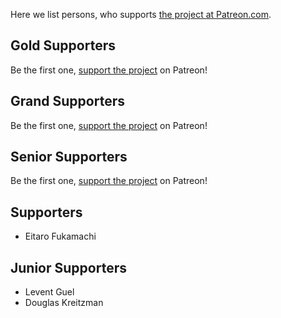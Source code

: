 Here we list persons, who supports [the project at Patreon.com](https://www.patreon.com/ultralisp).

## Gold Supporters

Be the first one, [support the project](https://www.patreon.com/ultralisp) on Patreon!

## Grand Supporters

Be the first one, [support the project](https://www.patreon.com/ultralisp) on Patreon!

## Senior Supporters

Be the first one, [support the project](https://www.patreon.com/ultralisp) on Patreon!

## Supporters

* Eitaro Fukamachi

## Junior Supporters

* Levent Guel
* Douglas Kreitzman


